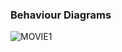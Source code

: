 ### Behaviour Diagrams
![MOVIE1](https://user-images.githubusercontent.com/94288413/143043671-f3214524-2bd1-4874-aec9-0f4bf4b486fd.jpg)

